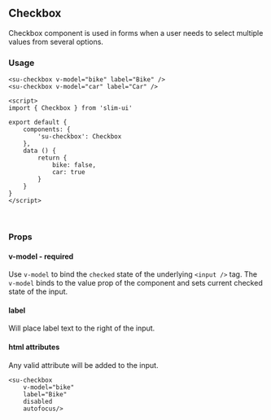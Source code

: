 ## Checkbox

Checkbox component is used in forms when a user needs to select multiple values from several options.

### Usage

```vue
<su-checkbox v-model="bike" label="Bike" />
<su-checkbox v-model="car" label="Car" />

<script>
import { Checkbox } from 'slim-ui'

export default {
    components: {
		'su-checkbox': Checkbox
	},
	data () {
        return {
            bike: false,
			car: true
        }
    }
}
</script>
```

<br>
<su-checkbox v-model="bike" label="Bike" />
<su-checkbox v-model="car" label="Car" />

<script>
import Vue from 'vue'
export default {
	data () {
        return {
            bike: false,
			car: true
        }
    }
}
</script>

### Props

#### v-model - required
Use `v-model` to bind the `checked` state of the underlying `<input />` tag. The `v-model` binds to the value prop of the component and sets current checked state of the input.

#### label
Will place label text to the right of the input.

#### html attributes
Any valid attribute will be added to the input.

```vue
<su-checkbox
    v-model="bike"
    label="Bike"
    disabled
    autofocus/>
```
